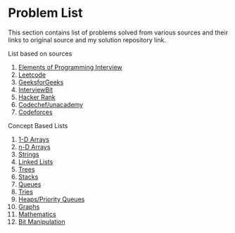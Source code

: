 # Problem List

This section contains list of problems solved from various sources and their links to original source and my solution repository link.

List based on sources

1. [Elements of Programming Interview](elements-of-programming-interviews.md)
2. [Leetcode](leetcode.md)
3. [GeeksforGeeks](geeksforgeeks.md)
4. [InterviewBit](interview-bit.md)
5. [Hacker Rank](hacker-rank.md)
6. [Codechef/unacademy](codechef-unacademy.md)
7. [Codeforces](codeforce.md)

Concept Based Lists

1. [1-D Arrays](../problem-solutions/1d-array-problems/1d-array-questions.md)
2. [n-D Arrays](../problem-solutions/2d-array-problems/nd-array-questions.md)
3. [Strings](../problem-solutions/string-problems/strings-questions.md)
4. [Linked Lists](../problem-solutions/linked-list-problems/linked-lists-questions.md)
5. [Trees](../problem-solutions/tree-problems/trees-questions.md)
6. [Stacks](../problem-solutions/stack-problems/stacks-questions.md)
7. [Queues](../problem-solutions/queue-problems/queues-questions.md)
8. [Tries](../problem-solutions/trie-problems/tries-questions.md)
9. [Heaps/Priority Queues](../problem-solutions/heap-priority-queue-problems/heaps-priority-queues-questions.md)
10. [Graphs](../problem-solutions/graph-problems/graphs-questions.md)
11. [Mathematics](../problem-solutions/mathematics-problems/mathematics-questions.md)
12. [Bit Manipulation](../problem-solutions/bit-manipulation-problems/bit-manipulation-questions.md)

